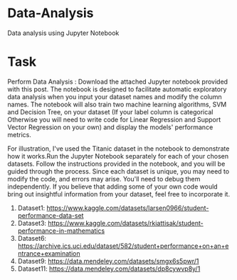 # Data-Analysis
Data analysis using Jupyter Notebook

# Task 
Perform Data Analysis : Download the attached Jupyter notebook provided with this post. The notebook is designed to facilitate automatic exploratory data analysis when you input your dataset names and modify the column names. The notebook will also train two machine learning algorithms, SVM and Decision Tree, on your dataset (If your label column is categorical Otherwise you will need to write code for Linear Regression and Support Vector Regression on your own) and display the models' performance metrics.

For illustration, I've used the Titanic dataset in the notebook to demonstrate how it works.Run the Jupyter Notebook separately for each of your chosen datasets. Follow the instructions provided in the notebook, and you will be guided through the process. Since each dataset is unique, you may need to modify the code, and errors may arise. You'll need to debug them independently. If you believe that adding some of your own code would bring out insightful information from your dataset, feel free to incorporate it.

1. Dataset1: https://www.kaggle.com/datasets/larsen0966/student-performance-data-set
2. Dataset3: https://www.kaggle.com/datasets/rkiattisak/student-performance-in-mathematics
3. Dataset6: https://archive.ics.uci.edu/dataset/582/student+performance+on+an+entrance+examination
4. Dataset9: https://data.mendeley.com/datasets/smgx6s5pwr/1
5. Dataset11: https://data.mendeley.com/datasets/dp8cywvp8y/1
